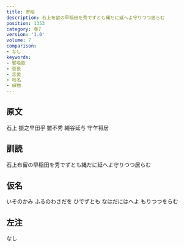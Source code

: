 ```yaml
---
title: 寄稲
description: 石上布留の早稲田を秀でずとも縄だに延へよ守りつつ居らむ
position: 1353
category: 巻7
version: '1.0'
volume: 7
comparison:
- なし
keywords:
- 譬喩歌
- 奈良
- 恋愛
- 地名
- 植物
---
```


## 原文

石上 振之早田乎 雖不秀 繩谷延与 守乍将居

## 訓読

石上布留の早稲田を秀でずとも縄だに延へよ守りつつ居らむ

## 仮名

いそのかみ ふるのわさだを ひでずとも なはだにはへよ もりつつをらむ

## 左注

なし
